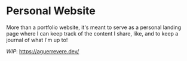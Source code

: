 # Personal Website

More than a portfolio website, it's meant to serve as a personal landing page where I can keep track of the content I share, like, and to keep a journal of what I'm up to!

_WIP_: https://aguerrevere.dev/